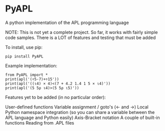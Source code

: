 # PyAPL
A python implementation of the APL programming language

NOTE: This is not yet a complete project. So far, it works with fairly simple code samples. There is a LOT of features and testing that must be added

To install, use pip:

	pip install PyAPL

Example implementation:

    from PyAPL import *
    print(apl('(÷5-7)+÷15'))
    print(apl('((⍳4) × 4)<(7 + 4.2 1.4 1 5 × ⍳4)'))
    print(apl('(5 5⍴ ⍳4)>(5 5⍴ ⍳5)'))

Features yet to be added (in no particular order):

User-defined functions
Variable assignment / goto's (← and →)
Local Python namespace integration (so you can share a variable between the APL language and Python easily)
Axis-Bracket notation
A couple of built-in functions
Reading from .APL files